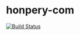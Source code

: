# honpery-com

[![Build Status](https://travis-ci.org/honpery/honpery-com.svg?branch=master)](https://travis-ci.org/honpery/honpery-com)